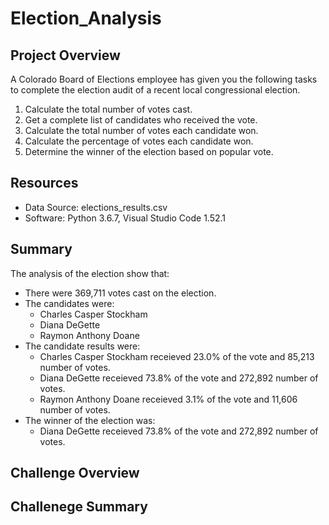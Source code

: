 # Election_Analysis

## Project Overview
A Colorado Board of Elections employee has given you the following tasks to complete the election audit of a recent local congressional election.

1. Calculate the total number of votes cast.
2. Get a complete list of candidates who received the vote.
3. Calculate the total number of votes each candidate won.
4. Calculate the percentage of votes each candidate won.
5. Determine the winner of the election based on popular vote.

## Resources
- Data Source: elections_results.csv
- Software: Python 3.6.7, Visual Studio Code 1.52.1

## Summary
The analysis of the election show that:
- There were 369,711 votes cast on the election.
- The candidates were:
  - Charles Casper Stockham
  - Diana DeGette
  - Raymon Anthony Doane
- The candidate results were:
  - Charles Casper Stockham receieved 23.0% of the vote and 85,213 number of votes.
  - Diana DeGette receieved 73.8% of the vote and 272,892 number of votes.
  - Raymon Anthony Doane receieved 3.1% of the vote and 11,606 number of votes.
- The winner of the election was:
  - Diana DeGette receieved 73.8% of the vote and 272,892 number of votes.

## Challenge Overview

## Challenege Summary
  
